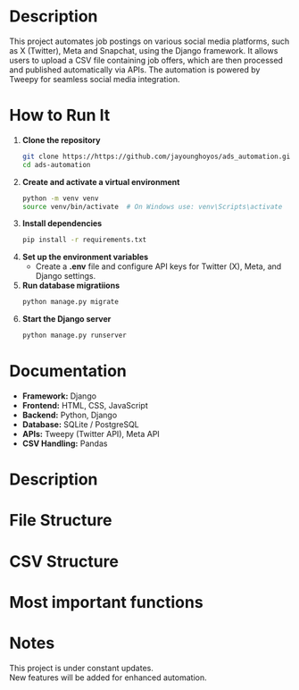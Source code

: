 

# Description
This project automates job postings on various social media platforms, such as X (Twitter), Meta and Snapchat, using the Django framework. It allows users to upload a CSV file containing job offers, which are then processed and published automatically via APIs. The automation is powered by Tweepy for seamless social media integration.

# How to Run It
1. **Clone the repository**  
   ```sh
   git clone https://https://github.com/jayounghoyos/ads_automation.git
   cd ads-automation
2. **Create and activate a virtual environment**
    ```sh
    python -m venv venv
    source venv/bin/activate  # On Windows use: venv\Scripts\activate
3. **Install dependencies**
    ```sh
    pip install -r requirements.txt
4. **Set up the environment variables**
   * Create a **.env** file and configure API keys for Twitter (X), Meta, and Django settings.
5. **Run database migratiions**
    ```sh
    python manage.py migrate
6. **Start the Django server**
    ```sh
    python manage.py runserver
# Documentation
* **Framework:** Django
* **Frontend:** HTML, CSS, JavaScript
* **Backend:** Python, Django
* **Database:** SQLite / PostgreSQL
* **APIs:** Tweepy (Twitter API), Meta API
* **CSV Handling:** Pandas

# Description
# File Structure
# CSV Structure


# Most important functions

# Notes  
This project is under constant updates.  
New features will be added for enhanced automation.
